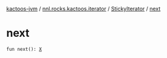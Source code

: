 [kactoos-jvm](../../index.md) / [nnl.rocks.kactoos.iterator](../index.md) / [StickyIterator](index.md) / [next](./next.md)

# next

`fun next(): `[`X`](index.md#X)